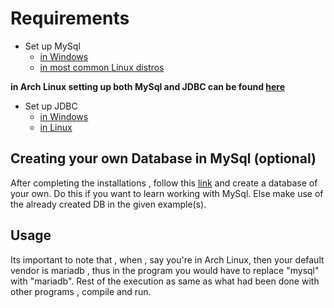 # Requirements

* Set up MySql
	* [in Windows](https://www.roseindia.net/mysql/installing-mysql-on-windows10.shtml)
	* [in most common Linux distros](https://dev.mysql.com/doc/refman/8.0/en/linux-installation.html)

**in Arch Linux setting up both MySql and JDBC can be found [here](https://wiki.archlinux.org/index.php/JDBC_and_MySQL)**

* Set up JDBC
	* [in Windows](https://blogs.msdn.microsoft.com/brian_swan/2011/03/02/getting-started-with-the-sql-server-jdbc-driver/)
	* [in Linux](https://stackoverflow.com/questions/5307048/where-do-i-install-a-jdbc-driver-on-ubuntu)

## Creating your own Database in MySql (optional)

After completing the installations , follow this [link](https://www.liquidweb.com/kb/create-a-mysql-database-on-linux-via-command-line/) and create a database of your own.
Do this if you want to learn working with MySql. Else make use of the already created DB in the given example(s).

## Usage

Its important to note that , when , say you're in Arch Linux, then your default vendor is mariadb , thus in the program you would have to replace "mysql" with "mariadb".
Rest of the execution as same as what had been done with other programs , compile and run.
